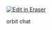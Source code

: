 <p><a target="_blank" href="https://app.eraser.io/workspace/K47I7LgR1qd6eK1vpLZ2" id="edit-in-eraser-github-link"><img alt="Edit in Eraser" src="https://firebasestorage.googleapis.com/v0/b/second-petal-295822.appspot.com/o/images%2Fgithub%2FOpen%20in%20Eraser.svg?alt=media&amp;token=968381c8-a7e7-472a-8ed6-4a6626da5501"></a></p>

orbit chat





<!--- Eraser file: https://app.eraser.io/workspace/K47I7LgR1qd6eK1vpLZ2 --->